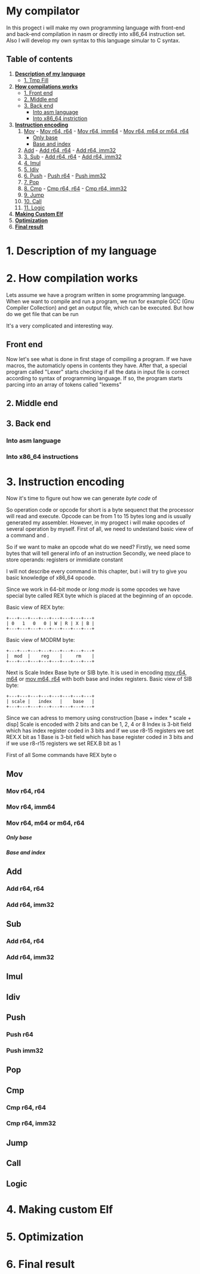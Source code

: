 # My compilator
In this progect i will make my own programming language with front-end and back-end compilation in nasm or directly into x86_64 instruction set. Also I will develop my own syntax to this language simular to C syntax.
## Table of contents
1. **[Description of my language](#description-of-my-language)**
     - [1. Tmp Fill](#tmp-fill)
2. **[How compilations works](#how-compilation-wokrs)**
     - [1. Front end](#front-end)
     - [2. Middle end](#middle-end)
     - [3. Back end](#back-end)
       - [Into asm language](#into-asm-language)
       - [Into x86_64 instriction](#into-x86_64-instructions)
3. **[Instruction encoding](#instruction-encoding)**
     1. [Mov](#mov)
       - [Mov r64, r64](#mov-r64-r64)
       - [Mov r64, imm64](#mov-r64-imm64)
       - [Mov r64, m64 or m64, r64](#mov-r64-m64-or-m64-r64)
         - [Only base](#only-base)
         - [Base and index](#base-and-index)
     2. [Add](#add)
       - [Add r64, r64](#add-r64-r64)
       - [Add r64, imm32](#add-r64-imm32)
     3. [3. Sub](#sub)
       - [Add r64, r64](#add-r64-r64)
       - [Add r64, imm32](#add-r64-imm32)
     4. [4. Imul](#imul)
     5. [5. Idiv](#idiv)
     6. [6. Push](#push)
       - [Push r64](#push-r64)
       - [Push imm32](#push-imm32)
     7. [7. Pop](#pop)
     8. [8. Cmp](#cmp)
       - [Cmp r64, r64](#cmp-r64-r64)
       - [Cmp r64, imm32](#cmp-r64-imm32)
     9. [9. Jump](#jump)
     10. [10. Call](#call)
     11. [11. Logic](#logic)
4. **[Making Custom Elf](#making-custom-elf)**
5. **[Optimization](#optimization)**
6. **[Final result](#final-result)**

# 1. Description of my language

# 2. How compilation works
Lets assume we have a program written in some programming language. When we want to compile and run a program, we run for example GCC (Gnu Compiler Collection) and get an output file, which can be executed. But how do we get file that can be run

It's a very complicated and interesting way.

## Front end
Now let's see what is done in first stage of compiling a program.
If we have macros, the automaticly opens in contents they have. After that, a special program called "Lexer" starts checking if all the data in input file is correct according to syntax of programming language. If so, the program starts parcing into an array of tokens called "lexems"

## 2. Middle end

## 3. Back end

### Into asm language

### Into x86_64 instructions

# 3. Instruction encoding
Now it's time to figure out how we can generate _byte code_ of  

So operation code or opcode for short is a byte sequenct that the processor will read and execute. Opcode can be from 1 to 15 bytes long and is usually generated my assembler. However, in my progect i will make opcodes of several operation by myself.
First of all, we need to undestand basic view of a command and .

So if we want to make an opcode what do we need?
Firstly, we need some bytes that will tell general info of an instruction
Secondly, we need place to store operands: registers or immidiate constant


I will not describe every command in this chapter, but i will try to give you basic knowledge of x86_64 opcode.

Since we work in 64-bit mode or _long mode_ is some opcodes we have special byte called REX byte which is placed at the beginning of an opcode.

Basic view of REX byte:
```
+---+---+---+---+---+---+---+---+
| 0   1   0   0 | W | R | X | B |
+---+---+---+---+---+---+---+---+
```

Basic view of MODRM byte:
```
+---+---+---+---+---+---+---+---+
|  mod  |    reg    |     rm    |
+---+---+---+---+---+---+---+---+
```


Next is Scale Index Base byte or SIB byte. It is used in encoding [mov r64, m64](#mov-r64-m64) or [mov m64, r64](#mov-m64-r64) with both base and index registers.
Basic view of SIB byte:
```
+---+---+---+---+---+---+---+---+
| scale |   index   |    base   |
+---+---+---+---+---+---+---+---+
```
Since we can adress to memory using construction [base + index * scale + disp]
Scale is encoded with 2 bits and can be 1, 2, 4 or 8
Index is 3-bit field which has index register coded in 3 bits and if we use r8-15 registers we set REX.X bit as 1
Base is 3-bit field which has base register coded in 3 bits and if we use r8-r15 registers we set REX.B bit as 1

First of all 
Some commands have REX byte o

## Mov
### Mov r64, r64
### Mov r64, imm64
### Mov r64, m64 or m64, r64
##### Only base
##### Base and index

## Add
### Add r64, r64
### Add r64, imm32

## Sub
### Add r64, r64
### Add r64, imm32

## Imul

## Idiv

## Push
### Push r64
### Push imm32

## Pop

## Cmp
### Cmp r64, r64
### Cmp r64, imm32
  
## Jump

## Call

## Logic

# 4. Making custom Elf

# 5. Optimization

# 6. Final result

